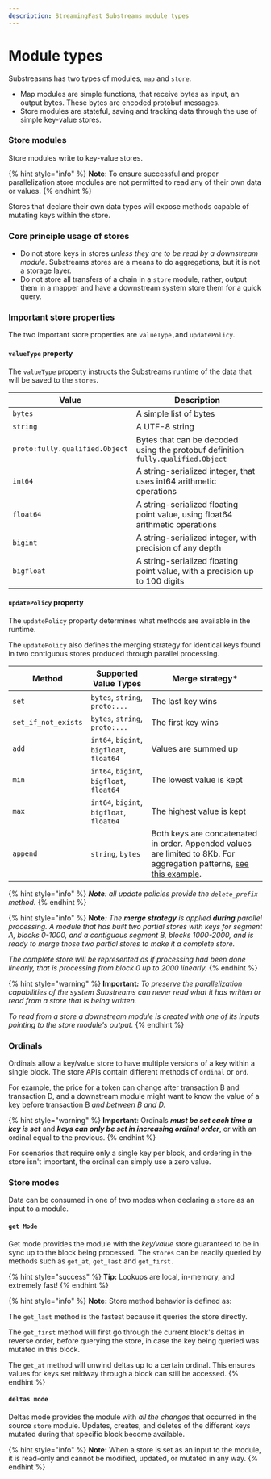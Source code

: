 ```yaml
---
description: StreamingFast Substreams module types
---
```


# Module types

Substreasms has two types of modules, `map` and `store`.&#x20;

* Map modules are simple functions, that receive bytes as input, an output bytes. These bytes are encoded protobuf messages.
* Store modules are stateful, saving and tracking data through the use of simple key-value stores.

### Store modules

Store modules write to key-value stores.&#x20;

{% hint style="info" %}
**Note**: To ensure successful and proper parallelization store modules are not permitted to read any of their own data or values.
{% endhint %}

Stores that declare their own data types will expose methods capable of mutating keys within the store.

### Core principle usage of stores

* Do not store keys in stores _unless they are to be read by a downstream module_. Substreams stores are a means to do aggregations, but it is not a storage layer.
* Do not store all transfers of a chain in a `store` module, rather, output them in a mapper and have a downstream system store them for a quick query.

### Important store properties

The two important store properties are `valueType,`and `updatePolicy`.

#### `valueType` property

The `valueType` property instructs the Substreams runtime of the data that will be saved to the `stores`.

| Value                          | Description                                                                      |
| ------------------------------ | -------------------------------------------------------------------------------- |
| `bytes`                        | A simple list of bytes                                                           |
| `string`                       | A UTF-8 string                                                                   |
| `proto:fully.qualified.Object` | Bytes that can be decoded using the protobuf definition `fully.qualified.Object` |
| `int64`                        | A string-serialized integer, that uses int64 arithmetic operations               |
| `float64`                      | A string-serialized floating point value, using float64 arithmetic operations    |
| `bigint`                       | A string-serialized integer, with precision of any depth                         |
| `bigfloat`                     | A string-serialized floating point value, with a precision up to 100 digits      |

#### `updatePolicy` property

The `updatePolicy` property determines what methods are available in the runtime.&#x20;

The `updatePolicy` also defines the merging strategy for identical keys found in two contiguous stores produced through parallel processing.

| Method              | Supported Value Types                    | Merge strategy\*                                                                                                                                                                                             |
| ------------------- | ---------------------------------------- | ------------------------------------------------------------------------------------------------------------------------------------------------------------------------------------------------------------ |
| `set`               | `bytes`, `string`, `proto:...`           | The last key wins                                                                                                                                                                                            |
| `set_if_not_exists` | `bytes`, `string`, `proto:...`           | The first key wins                                                                                                                                                                                           |
| `add`               | `int64`, `bigint`, `bigfloat`, `float64` | Values are summed up                                                                                                                                                                                         |
| `min`               | `int64`, `bigint`, `bigfloat`, `float64` | The lowest value is kept                                                                                                                                                                                     |
| `max`               | `int64`, `bigint`, `bigfloat`, `float64` | The highest value is kept                                                                                                                                                                                    |
| `append`            | `string`, `bytes`                        | Both keys are concatenated in order. Appended values are limited to 8Kb. For aggregation patterns, [see this example](https://github.com/streamingfast/substreams-uniswap-v3/blob/develop/src/lib.rs#L760).  |



{% hint style="info" %}
_**Note**: all update policies provide the `delete_prefix` method._
{% endhint %}

{% hint style="info" %}
**Note**_**:** The **merge strategy** is applied **during** parallel processing. A module that has built two partial stores with keys for segment A, blocks 0-1000, and a contiguous segment B, blocks 1000-2000, and is ready to merge those two partial stores to make it a complete store._

_The complete store will be represented as if processing had been done linearly, that is processing from block 0 up to 2000 linearly._
{% endhint %}

{% hint style="warning" %}
**Important**_**:** To preserve the parallelization capabilities of the system Substreams can never read what it has written or read from a store that is being written._

_To read from a store a downstream module is created with one of its inputs pointing to the store module's output._
{% endhint %}

### Ordinals

Ordinals allow a key/value store to have multiple versions of a key within a single block. The store APIs contain different methods of `ordinal` or `ord`.

For example, the price for a token can change after transaction B and transaction D, and a downstream module might want to know the value of a key before transaction B _and between B and D._&#x20;

{% hint style="warning" %}
**Important**: Ordinals _**must be set each time a key is set**_ and _**keys can only be set in increasing ordinal order**_, or with an ordinal equal to the previous.
{% endhint %}

For scenarios that require only a single key per block, and ordering in the store isn't important, the ordinal can simply use a zero value.

### Store modes

Data can be consumed in one of two modes when declaring a `store` as an input to a module.

#### `get Mode`

Get mode provides the module with the _key/value_ store guaranteed to be in sync up to the block being processed. The `stores` can be readily queried by methods such as `get_at`, `get_last` and `get_first.`&#x20;

{% hint style="success" %}
**Tip:** Lookups are local, in-memory, and extremely fast!
{% endhint %}

{% hint style="info" %}
**Note:** Store method behavior is defined as:

The `get_last` method is the fastest because it queries the store directly.&#x20;

The `get_first` method will first go through the current block's deltas in reverse order, before querying the store, in case the key being queried was mutated in this block.&#x20;

The `get_at` method will unwind deltas up to a certain ordinal. This ensures values for keys set midway through a block can still be accessed.
{% endhint %}

#### `deltas mode`

Deltas mode provides the module with _all_ _the_ _changes_ that occurred in the source `store` module. Updates, creates, and deletes of the different keys mutated during that specific block become available.

{% hint style="info" %}
**Note:** When a store is set as an input to the module, it is read-only and cannot be modified, updated, or mutated in any way.
{% endhint %}
